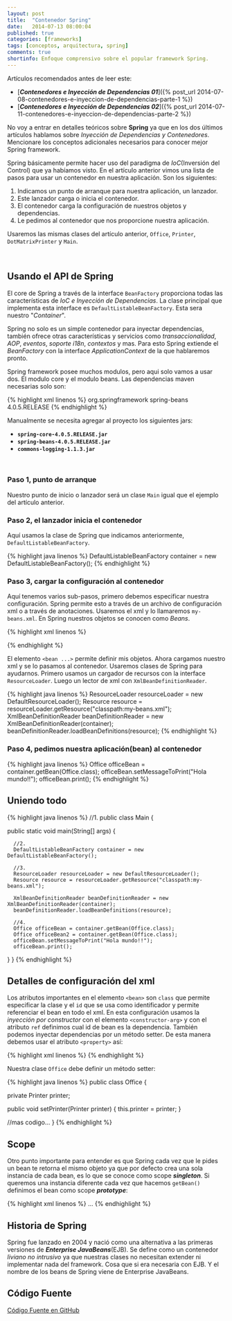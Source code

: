 ```yaml
---
layout: post
title:  "Contenedor Spring"
date:   2014-07-13 08:00:04
published: true
categories: [frameworks]
tags: [conceptos, arquitectura, spring]
comments: true
shortinfo: Enfoque comprensivo sobre el popular framework Spring.
---
```


Artículos recomendados antes de leer este:

* [_**Contenedores e Inyección de Dependencias 01**_]({% post_url 2014-07-08-contenedores-e-inyeccion-de-dependencias-parte-1 %})
* [_**Contenedores e Inyección de Dependencias 02**_]({% post_url 2014-07-11-contenedores-e-inyeccion-de-dependencias-parte-2 %})

No voy a entrar en detalles teóricos sobre **Spring** ya que en los dos últimos artículos hablamos sobre _Inyección de 
Dependencias_ _y Contenedores_. Mencionare los conceptos adicionales necesarios para conocer mejor Spring framework. 

Spring básicamente permite hacer uso del paradigma de _IoC_(Inversión del Control) que ya habíamos visto.
En el artículo anterior vimos una lista de pasos para usar un contenedor en nuestra aplicación. Son los siguientes:

1.  Indicamos un punto de arranque para nuestra aplicación, un lanzador.
2.  Este lanzador carga o inicia el contenedor.
3.  El contenedor carga la configuración de nuestros objetos y dependencias.
4.  Le pedimos al contenedor que nos proporcione nuestra aplicación.

Usaremos las mismas clases del artículo anterior, `Office`, `Printer`, `DotMatrixPrinter` y `Main`.

&nbsp;

## Usando el API de Spring
El core de Spring a través de la interface `BeanFactory` proporciona todas las características de _IoC e Inyección de Dependencias_. 
La clase principal que implementa esta interface es `DefaultListableBeanFactory`. Esta sera nuestro "_Container_".

Spring no solo es un simple contenedor para inyectar dependencias, también ofrece otras características y servicios como 
_transaccionalidad_, _AOP_, _eventos_, _soporte i18n_, _contextos_ y mas. Para esto Spring extiende el _BeanFactory_ con 
la interface _ApplicationContext_ de la que hablaremos pronto.

Spring framework posee muchos modulos, pero aqui solo vamos a usar dos. El modulo core y el modulo beans. Las dependencias 
maven necesarias solo son:

{% highlight xml linenos %}
<dependency>
   <groupId>org.springframework</groupId>
   <artifactId>spring-beans</artifactId>
   <version>4.0.5.RELEASE</version>
</dependency>
{% endhighlight %}<br/>

Manualmente se necesita agregar al proyecto los siguientes jars:

* **`spring-core-4.0.5.RELEASE.jar`**
* **`spring-beans-4.0.5.RELEASE.jar`**
* **`commons-logging-1.1.3.jar`**

&nbsp;

### Paso 1, punto de arranque
Nuestro punto de inicio o lanzador será un clase `Main` igual que el ejemplo del artículo anterior.

### Paso 2, el lanzador inicia el contenedor
Aquí usamos la clase de Spring que indicamos anteriormente, `DefaultListableBeanFactory`.

{% highlight java linenos %}
DefaultListableBeanFactory container = new DefaultListableBeanFactory();
{% endhighlight %}

### Paso 3, cargar la configuración al contenedor
Aquí tenemos varios sub-pasos, primero debemos especificar nuestra configuración. Spring permite esto a través de un 
archivo de configuración xml o a través de anotaciones. Usaremos el xml y lo llamaremos `my-beans.xml`. 
En Spring nuestros objetos se conocen como _Beans_.

{% highlight xml linenos %}
<?xml version="1.0" encoding="UTF-8"?>
<beans xmlns="http://www.springframework.org/schema/beans"
 xmlns:xsi="http://www.w3.org/2001/XMLSchema-instance"
 xsi:schemaLocation="http://www.springframework.org/schema/beans http://www.springframework.org/schema/beans/spring-beans.xsd">

   <bean id="myDotMatrixPrinter" class="com.test.spc.DotMatrixPrinter" />

   <bean id="office" class="com.test.spc.Office">
      <constructor-arg ref="myDotMatrixPrinter" />
   </bean>

</beans>
{% endhighlight %}<br/>


El elemento `<bean ...>` permite definir mis objetos.
Ahora cargamos nuestro xml y se lo pasamos al contenedor. Usaremos clases de Spring para ayudarnos. Primero usamos un cargador de recursos con la interface `ResourceLoader`. Luego un lector de xml con `XmlBeanDefinitionReader`.

{% highlight java linenos %}
ResourceLoader resourceLoader = new DefaultResourceLoader();
Resource resource = resourceLoader.getResource("classpath:my-beans.xml");
XmlBeanDefinitionReader beanDefinitionReader = new XmlBeanDefinitionReader(container);
beanDefinitionReader.loadBeanDefinitions(resource);
{% endhighlight %}<br/>

### Paso 4, pedimos nuestra aplicación(bean) al contenedor

{% highlight java linenos %}
Office officeBean = container.getBean(Office.class);
officeBean.setMessageToPrint("Hola mundo!!");
officeBean.print();
{% endhighlight %}<br/>


## Uniendo todo

{% highlight java linenos %}
//1.
public class Main {

   public static void main(String[] args) {

      //2. 
      DefaultListableBeanFactory container = new DefaultListableBeanFactory();

      //3.
      ResourceLoader resourceLoader = new DefaultResourceLoader();
      Resource resource = resourceLoader.getResource("classpath:my-beans.xml");

      XmlBeanDefinitionReader beanDefinitionReader = new XmlBeanDefinitionReader(container);
      beanDefinitionReader.loadBeanDefinitions(resource);

      //4.
      Office officeBean = container.getBean(Office.class);
      Office officeBean2 = container.getBean(Office.class);
      officeBean.setMessageToPrint("Hola mundo!!");
      officeBean.print();
   }
}
{% endhighlight %}<br/>


## Detalles de configuración del xml
Los atributos importantes en el elemento `<bean>` son `class` que permite especificar la clase y el `id` que se usa como 
identificador y permite referenciar el bean en todo el xml. En esta configuración usamos la _inyección por constructor_ 
con el elemento `<constructor-arg>` y con el atributo `ref` definimos cual id de bean es la dependencia.
También podemos inyectar dependencias por un método setter. De esta manera debemos usar el atributo `<property>` así:

{% highlight xml linenos %}
<property name="printer" ref="myDotMatrix" />
{% endhighlight %}<br/>

Nuestra clase `Office` debe definir un método setter:

{% highlight java linenos %}
public class Office {

   private Printer printer;

   public void setPrinter(Printer printer) {
      this.printer = printer;
   }

   //mas codigo...
}
{% endhighlight %}<br/>

## Scope
Otro punto importante para entender es que Spring cada vez que le pides un bean te retorna el mismo objeto ya que por 
defecto crea una sola instancia de cada bean, es lo que se conoce como scope _**singleton**_. Si queremos una instancia 
diferente cada vez que hacemos `getBean()` definimos el bean como scope _**prototype**_:

{% highlight xml linenos %}
<bean id="office" class="com.test.spc.Office" scope="prototype">...
{% endhighlight %}<br/>

## Historia de Spring
Spring fue lanzado en 2004 y nació como una alternativa a las primeras versiones de _**Enterprise JavaBeans**_(EJB). 
Se define como un contenedor _liviano no intrusivo_ ya que nuestras clases no necesitan extender ni implementar nada del 
framework. Cosa que si era necesaria con EJB. Y el nombre de los beans de Spring viene de Enterprise JavaBeans.

## Código Fuente

[Código Fuente en GitHub](https://github.com/eljaviador/spring-01)
